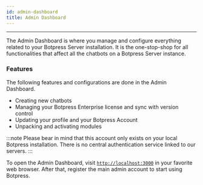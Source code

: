 ```yaml
---
id: admin-dashboard
title: Admin Dashboard
---
```


--------------------

The Admin Dashboard is where you manage and configure everything related to your Botpress Server installation. It is the one-stop-shop for all functionalities that affect all the chatbots on a Botpress Server instance.

### Features

The following features and configurations are done in the Admin Dashboard.

- Creating new chatbots
- Managing your Botpress Enterprise license and sync with version control
- Updating your profile and your Botpress Account
- Unpacking and activating modules

:::note
Please bear in mind that this account only exists on your local Botpress installation. There is no central authentication service linked to our servers.
:::

To open the Admin Dashboard, visit [`http://localhost:3000`](http://localhost:3000) in your favorite web browser. After that, register the main admin account to start using Botpress.